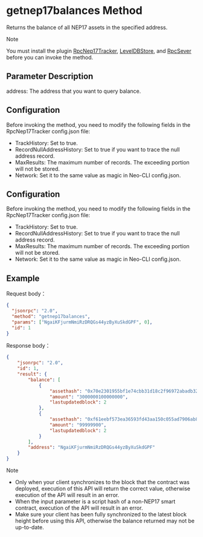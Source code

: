 # getnep17balances Method

Returns the balance of all NEP17 assets in the specified address.

> [!Note]
>
> You must install the plugin [RpcNep17Tracker](https://github.com/neo-project/neo-plugins/releases), [LevelDBStore](https://github.com/neo-project/neo-modules/releases), and [RpcSever](https://github.com/neo-project/neo-modules/releases) before you can invoke the method.

## Parameter Description

address: The address that you want to query balance.

## Configuration

Before invoking the method, you need to modify the following fields in the RpcNep17Tracker config.json file:

- TrackHistory: Set to true.
- RecordNullAddressHistory: Set to true if you want to trace the null address record.
- MaxResults: The maximum number of records. The exceeding portion will not be stored.
- Network: Set it to the same value as magic in Neo-CLI config.json.

## Configuration

Before invoking the method, you need to modify the following fields in the RpcNep17Tracker config.json file:

- TrackHistory: Set to true.
- RecordNullAddressHistory: Set to true if you want to trace the null address record.
- MaxResults: The maximum number of records. The exceeding portion will not be stored.
- Network: Set it to the same value as magic in Neo-CLI config.json.

## Example

Request body：

```json
{
  "jsonrpc": "2.0",
  "method": "getnep17balances",
  "params": ["NgaiKFjurmNmiRzDRQGs44yzByXuSkdGPF", 0],
  "id": 1
}
```

Response body：

```json
{
    "jsonrpc": "2.0",
    "id": 1,
    "result": {
        "balance": [
            {
                "assethash": "0x70e2301955bf1e74cbb31d18c2f96972abadb328",
                "amount": "3000000100000000",
                "lastupdatedblock": 2
            },
            {
                "assethash": "0xf61eebf573ea36593fd43aa150c055ad7906ab83",
                "amount": "99999900",
                "lastupdatedblock": 2
            }
        ],
        "address": "NgaiKFjurmNmiRzDRQGs44yzByXuSkdGPF"
    }
}
```



> [!Note]
> 
>- Only when your client synchronizes to the block that the contract was deployed, execution of this API will return the correct value, otherwise execution of the API will result in an error. 
> - When the input parameter is a script hash of a non-NEP17 smart contract, execution of the API will result in an error. 
>- Make sure your client has been fully synchronized to the latest block height before using this API, otherwise the balance returned may not be up-to-date.

